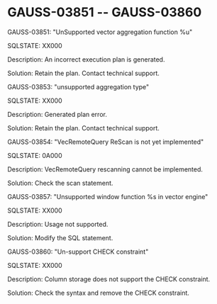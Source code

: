 # GAUSS-03851 -- GAUSS-03860<a name="EN-US_TOPIC_0302072938"></a>

GAUSS-03851: "UnSupported vector aggregation function %u"

SQLSTATE: XX000

Description: An incorrect execution plan is generated.

Solution: Retain the plan. Contact technical support.

GAUSS-03853: "unsupported aggregation type"

SQLSTATE: XX000

Description: Generated plan error.

Solution: Retain the plan. Contact technical support.

GAUSS-03854: "VecRemoteQuery ReScan is not yet implemented"

SQLSTATE: 0A000

Description: VecRemoteQuery rescanning cannot be implemented.

Solution: Check the scan statement.

GAUSS-03857: "Unsupported window function %s in vector engine"

SQLSTATE: XX000

Description: Usage not supported.

Solution: Modify the SQL statement.

GAUSS-03860: "Un-support CHECK constraint"

SQLSTATE: XX000

Description: Column storage does not support the CHECK constraint.

Solution: Check the syntax and remove the CHECK constraint.

